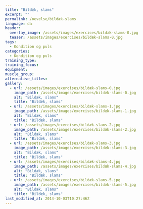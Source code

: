 ```yaml
---
title: "Bildæk, slams"
excerpt: ""
permalink: /oevelse/bildæk-slams
language: da
header:
  overlay_image: /assets/images/exercises/bildæk-slams-0.jpg
  teaser: /assets/images/exercises/bildæk-slams-0.jpg
tags:
  - Kondition og puls
categories:
  - Kondition og puls
training_type: 
training_focus: 
equipment:
muscle_group:
alternative_titles:
gallery:
  - url: /assets/images/exercises/bildæk-slams-0.jpg
    image_path: /assets/images/exercises/bildæk-slams-0.jpg
    alt: "Bildæk, slams"
    title: "Bildæk, slams"
  - url: /assets/images/exercises/bildæk-slams-1.jpg
    image_path: /assets/images/exercises/bildæk-slams-1.jpg
    alt: "Bildæk, slams"
    title: "Bildæk, slams"
  - url: /assets/images/exercises/bildæk-slams-2.jpg
    image_path: /assets/images/exercises/bildæk-slams-2.jpg
    alt: "Bildæk, slams"
    title: "Bildæk, slams"
  - url: /assets/images/exercises/bildæk-slams-3.jpg
    image_path: /assets/images/exercises/bildæk-slams-3.jpg
    alt: "Bildæk, slams"
    title: "Bildæk, slams"
  - url: /assets/images/exercises/bildæk-slams-4.jpg
    image_path: /assets/images/exercises/bildæk-slams-4.jpg
    alt: "Bildæk, slams"
    title: "Bildæk, slams"
  - url: /assets/images/exercises/bildæk-slams-5.jpg
    image_path: /assets/images/exercises/bildæk-slams-5.jpg
    alt: "Bildæk, slams"
    title: "Bildæk, slams"
last_modified_at: 2014-10-03T10:27:46Z
---
```



